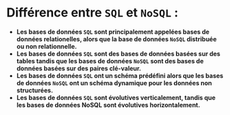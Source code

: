 # Différence entre `SQL` et `NoSQL` :

- **Les bases de données `SQL` sont principalement appelées bases de données relationelles, alors que la base de données `NoSQL` distribuée ou non relationnelle.**
- **Les bases de données `SQL` sont des bases de données basées sur des tables tandis que les bases de données `NoSQL` sont des bases de données basées sur des paires clé-valeur.**
- **Les bases de données `SQL` ont un schéma prédéfini alors que les bases de données `NoSQL` ont un schéma dynamique pour les données non structurées.**
- **Les bases de données `SQL` sont évolutives verticalement, tandis que les bases de données NoSQL sont évolutives horizontalement.**
